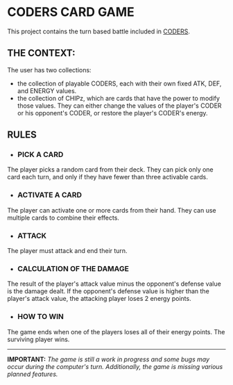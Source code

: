 # CODERS CARD GAME
This project contains the turn based battle included in [CODERS](https://github.com/nico-barbieri/CODERS).

## THE CONTEXT:
The user has two collections:
- the collection of playable CODERS, each with their own fixed ATK, DEF, and ENERGY values.
- the collection of CHIPz, which are cards that have the power to modify those values. They can either change the values of the player's CODER or his opponent's CODER, or restore the player's CODER's energy.

## RULES

- ### PICK A CARD
The player picks a random card from their deck. They can pick only one card each turn, and only if they have fewer than three activable cards.

- ### ACTIVATE A CARD
The player can activate one or more cards from their hand. They can use multiple cards to combine their effects.

- ### ATTACK
The player must attack and end their turn.

- ### CALCULATION OF THE DAMAGE
The result of the player's attack value minus the opponent's defense value is the damage dealt. If the opponent's defense value is higher than the player's attack value, the attacking player loses 2 energy points.

- ### HOW TO WIN
The game ends when one of the players loses all of their energy points. The surviving player wins.

_________________________________________________

**IMPORTANT:**
*The game is still a work in progress and some bugs may occur during the computer's turn. Additionally, the game is missing various planned features.*
